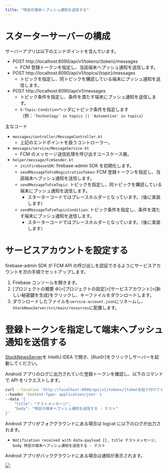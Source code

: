 ```yaml
---
title: "特定の端末へプッシュ通知を送信する"
---
```


# スターターサーバーの構成

サーバーアプリは以下のエンドポイントを含んでいます。

- POST http://localhost:8090/api/v1/tokens/{token}/messages
  - FCM 登録トークンを指定し、当該端末へプッシュ通知を送信します。
- POST http://localhost:8090/api/v1/topics/{topic}/messages
  - トピックを指定し、同トピックを購読している端末にプッシュ通知を送信します。
- POST http://localhost:8090/api/v1/messages
  - トピック条件を指定し、条件を満たす端末にプッシュ通知を送信します。
  - `X-Topic-Condition`ヘッダにトピック条件を指定します（例：`'Technology' in topics || 'Automotive' in topics`）

主なコード

- `messages/controller/MessageController.kt`
  - 上記のエンドポイントを扱うコントローラー。
- `messages/service/MessageService.kt`
  - FCM のメッセージ送信処理を呼び出すユースケース層。
- `helper/message/FcmSender.kt`
  - `initFirebaseSDK`: firebase-admin SDK を初期化します。
  - `sendMessageToFcmRegistrationToken`: FCM 登録トークンを指定し、当該端末へプッシュ通知を送信します。
  - `sendMessageToFcmTopic`: トピックを指定し、同トピックを購読している端末にプッシュ通知を送信します。
    - スターターコードではプレースホルダーとなっています。（後に実装します）
  - `sendMessageToFcmTopicCondition`: トピック条件を指定し、条件を満たす端末にプッシュ通知を送信します。
    - スターターコードではプレースホルダーとなっています。（後に実装します）

# サービスアカウントを設定する

firebase-admin SDK が FCM API の呼び出しを認証できるようにサービスアカウントを次の手順でセットアップします。

1. Firebase コンソールを開きます。
2. [プロジェクトの概要 ⚙]>[プロジェクトの設定]>[サービスアカウント]>[新しい秘密鍵を生成]をクリックし、キーファイルをダウンロードします。
3. ダウンロードしたファイルを`service-account.json`にリネームし、`StockNewsServer/src/main/resources`に配置します。

# 登録トークンを指定して端末へプッシュ通知を送信する

[StockNewsServer](https://github.com/CASL0/fcm-topics-codelab-kotlin/tree/main/StockNewsServer)を IntelliJ IDEA で開き、[Run▷]をクリックしサーバーを起動してください。

Android アプリのログに出力されていた登録トークンを確認し、以下のコマンドで API をリクエストします。

```sh
curl --location 'http://localhost:8090/api/v1/tokens/[tokenを貼り付けてください]/messages' \
--header 'Content-Type: application/json' \
--data '{
    "title": "テストメッセージ",
    "body": "特定の端末へプッシュ通知を送信する - テスト"
}'
```

Android アプリがフォアグラウンドにある場合は logcat に以下のログが出力されます。

- `Notification received with data-payload {}, title テストメッセージ, body 特定の端末へプッシュ通知を送信する - テスト`

Android アプリがバックグラウンドにある場合は通知が表示されます。

![](https://storage.googleapis.com/zenn-user-upload/8d96c9954fbc-20231209.png)

